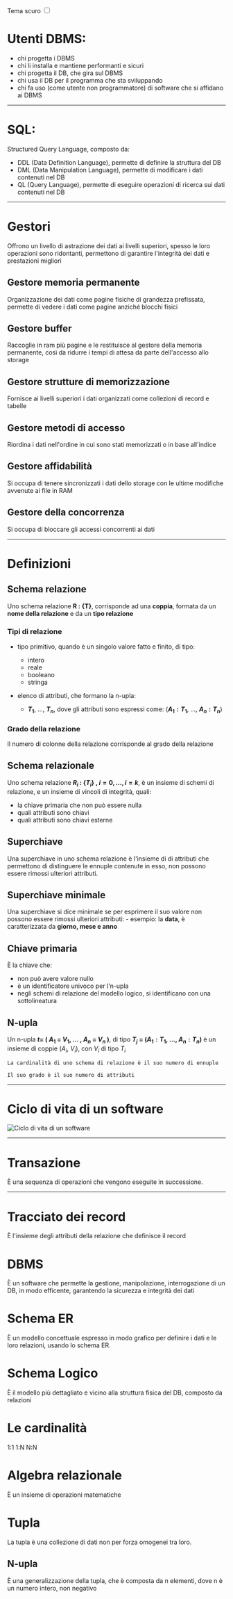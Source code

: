 <link rel="stylesheet" href="../style.css">

<label style="" for="tema-scuro">Tema scuro
    <input type="checkbox" id="tema-scuro"></input>
</label>

# Utenti DBMS:

-   chi progetta i DBMS
-   chi li installa e mantiene performanti e sicuri
-   chi progetta il DB, che gira sul DBMS
-   chi usa il DB per il programma che sta sviluppando
-   chi fa uso (come utente non programmatore) di software che si affidano ai DBMS

---

# SQL:

Structured Query Language, composto da:

-   DDL (Data Definition Language), permette di definire la struttura del DB
-   DML (Data Manipulation Language), permette di modificare i dati contenuti nel DB
-   QL (Query Language), permette di eseguire operazioni di ricerca sui dati contenuti nel DB

---

# Gestori

Offrono un livello di astrazione dei dati ai livelli superiori, spesso le loro operazioni sono ridontanti, permettono di garantire l'integrità dei dati e prestazioni migliori

## Gestore memoria permanente

Organizzazione dei dati come pagine fisiche di grandezza prefissata, permette di vedere i dati come pagine anziché blocchi fisici

## Gestore buffer

Raccoglie in ram più pagine e le restituisce al gestore della memoria permanente, così da ridurre i tempi di attesa da parte dell'accesso allo storage

## Gestore strutture di memorizzazione

Fornisce ai livelli superiori i dati organizzati come collezioni di record e tabelle

## Gestore metodi di accesso

Riordina i dati nell'ordine in cui sono stati memorizzati o in base all'indice

## Gestore affidabilità

Si occupa di tenere sincronizzati i dati dello storage con le ultime modifiche avvenute ai file in RAM

## Gestore della concorrenza

Si occupa di bloccare gli accessi concorrenti ai dati

---

# Definizioni

## Schema relazione

Uno schema relazione **R : {T}**, corrisponde ad una **coppia**, formata da un **nome della relazione** e da un **tipo relazione**

### Tipi di relazione

-   tipo primitivo, quando è un singolo valore fatto e finito, di tipo:
    -   intero
    -   reale
    -   booleano
    -   stringa
-   elenco di attributi, che formano la n-upla:

    -   **$T_{1}$**, ..., **$T_{n}$**, dove gli attributi sono espressi come: (**$A_{1} : T_{1}$**, ..., **$A_{n} : T_{n}$**)

### Grado della relazione

Il numero di colonne della relazione corrisponde al grado della relazione

## Schema relazionale

Uno schema relazione **$R_{i}$ : {$T_{i}$} , $i = 0, ..., i = k$**, è un insieme di schemi di relazione, e un insieme di vincoli di integrità, quali:

-   la chiave primaria che non può essere nulla
-   quali attributi sono chiavi
-   quali attributi sono chiavi esterne

## Superchiave

Una superchiave in uno schema relazione è l'insieme di di attributi che permettono di distinguere le ennuple contenute in esso, non possono essere rimossi ulteriori attributi.

## Superchiave minimale

Una superchiave si dice minimale se per esprimere il suo valore non possono essere rimossi ulteriori attributi: - esempio: la **data**, è caratterizzata da **giorno, mese e anno**

## Chiave primaria

È la chiave che:

-   non può avere valore nullo
-   è un identificatore univoco per l'n-upla
-   negli schemi di relazione del modello logico, si identificano con una sottolineatura

## N-upla

Un n-upla **$t =$ ( $A_{1}$ = $V_{1}$, ... , $A_{n}$ = $V_{n}$ )**, di tipo **$T_{j}$ = ($A_{1} : T_{1}$, ..., $A_{n} : T_{n}$)** è un insieme di coppie ($A_{i}$, $V_{i}$), con $V_{i}$ di tipo $T_{i}$

`La cardinalità di uno schema di relazione è il suo numero di ennuple`

`Il suo grado è il suo numero di attributi`

---

# Ciclo di vita di un software

![Ciclo di vita di un software](./immagini/ciclo_vita_software.png)

---

# Transazione

È una sequenza di operazioni che vengono eseguite in successione.

---

# Tracciato dei record

È l'insieme degli attributi della relazione che definisce il record

# DBMS

È un software che permette la gestione, manipolazione, interrogazione di un DB, in modo efficente, garantendo la sicurezza e integrità dei dati

# Schema ER

È un modello concettuale espresso in modo grafico per definire i dati e le loro relazioni, usando lo schema ER.

# Schema Logico

È il modello più dettagliato e vicino alla struttura fisica del DB, composto da relazioni

# Le cardinalità

1:1
1:N
N:N

# Algebra relazionale

È un insieme di operazioni matematiche

# Tupla

La tupla è una collezione di dati non per forza omogenei tra loro.

## N-upla

È una generalizzazione della tupla, che è composta da n elementi, dove n è un numero intero, non negativo
